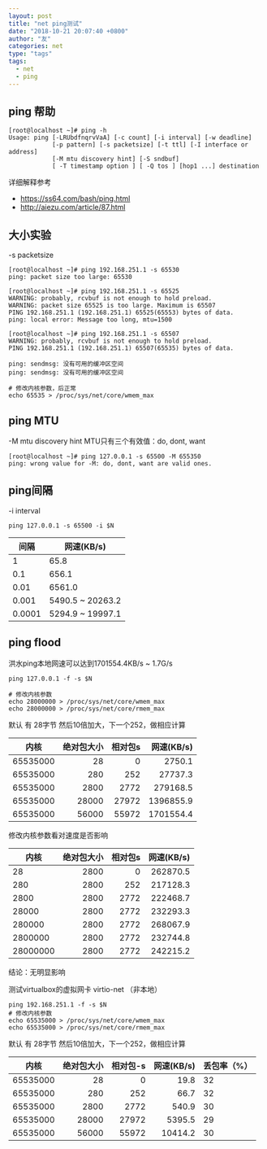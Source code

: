 ```yaml
---
layout: post
title: "net ping测试"
date: "2018-10-21 20:07:40 +0800"
author: "友"
categories: net
type: "tags"
tags:
  - net
  - ping
---
```


## ping 帮助

```
[root@localhost ~]# ping -h
Usage: ping [-LRUbdfnqrvVaA] [-c count] [-i interval] [-w deadline]
            [-p pattern] [-s packetsize] [-t ttl] [-I interface or address]
            [-M mtu discovery hint] [-S sndbuf]
            [ -T timestamp option ] [ -Q tos ] [hop1 ...] destination
```
详细解释参考
- https://ss64.com/bash/ping.html
- http://aiezu.com/article/87.html

## 大小实验
-s packetsize
```
[root@localhost ~]# ping 192.168.251.1 -s 65530
ping: packet size too large: 65530

[root@localhost ~]# ping 192.168.251.1 -s 65525
WARNING: probably, rcvbuf is not enough to hold preload.
WARNING: packet size 65525 is too large. Maximum is 65507
PING 192.168.251.1 (192.168.251.1) 65525(65553) bytes of data.
ping: local error: Message too long, mtu=1500

[root@localhost ~]# ping 192.168.251.1 -s 65507
WARNING: probably, rcvbuf is not enough to hold preload.
PING 192.168.251.1 (192.168.251.1) 65507(65535) bytes of data.

ping: sendmsg: 没有可用的缓冲区空间
ping: sendmsg: 没有可用的缓冲区空间

# 修改内核参数，后正常
echo 65535 > /proc/sys/net/core/wmem_max

```

## ping MTU
-M mtu discovery hint
MTU只有三个有效值：do, dont, want
```
[root@localhost ~]# ping 127.0.0.1 -s 65500 -M 655350
ping: wrong value for -M: do, dont, want are valid ones.
```

## ping间隔
-i interval
```
ping 127.0.0.1 -s 65500 -i $N
```
| 间隔 | 网速(KB/s) |
|-------|------------|
| 1     | 65.8   |
| 0.1   | 656.1  |
| 0.01  | 6561.0 |
| 0.001 | 5490.5 ~ 20263.2|
| 0.0001| 5294.9 ~ 19997.1|


## ping flood
洪水ping本地网速可以达到1701554.4KB/s ~ 1.7G/s

```
ping 127.0.0.1 -f -s $N

# 修改内核参数
echo 28000000 > /proc/sys/net/core/wmem_max
echo 28000000 > /proc/sys/net/core/rmem_max

```
默认 有 28字节 然后10倍加大，下一个252，做相应计算

| 内核     | 绝对包大小   | 相对包s  | 网速(KB/s)  |
|----------|-----------:|--------:|-----------:|
| 65535000 | 28         | 0       | 2750.1     |
| 65535000 | 280        | 252     | 27737.3    |
| 65535000 | 2800       | 2772    | 279168.5   |
| 65535000 | 28000      | 27972   | 1396855.9  |
| 65535000 | 56000      | 55972   | 1701554.4  |

修改内核参数看对速度是否影响

| 内核      | 绝对包大小  | 相对包s | 网速(KB/s)  |
|----------|-----------:|--------:|-----------:|
| 28       | 2800       | 0       | 262870.5   |
| 280      | 2800       | 252     | 217128.3   |
| 2800     | 2800       | 2772    | 222468.7   |
| 28000    | 2800       | 2772    | 232293.3   |
| 280000   | 2800       | 2772    | 268067.9   |
| 2800000  | 2800       | 2772    | 232744.8   |
| 28000000 | 2800       | 2772    | 242215.2   |

结论：无明显影响

测试virtualbox的虚拟网卡 virtio-net （非本地）
```
ping 192.168.251.1 -f -s $N
# 修改内核参数
echo 65535000 > /proc/sys/net/core/wmem_max
echo 65535000 > /proc/sys/net/core/rmem_max

```
默认 有 28字节 然后10倍加大，下一个252，做相应计算

|  内核    | 绝对包大小 | 相对包-s| 网速(KB/s) | 丢包率（%）
|----------|-----------:|--------:|-----------:|-------
| 65535000 | 28         | 0       | 19.8       | 32
| 65535000 | 280        | 252     | 66.7       | 32
| 65535000 | 2800       | 2772    | 540.9      | 30
| 65535000 | 28000      | 27972   | 5395.5     | 29
| 65535000 | 56000      | 55972   | 10414.2    | 30
